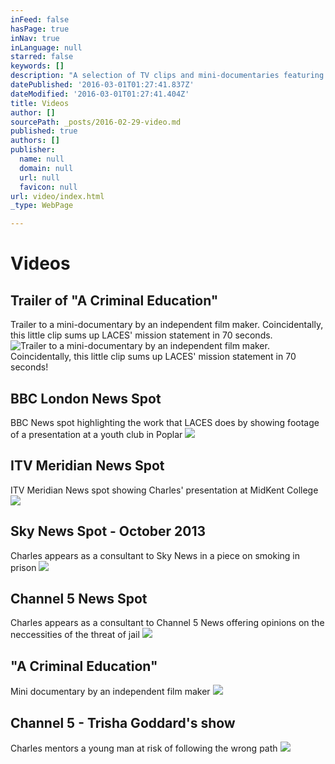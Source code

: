 ```yaml
---
inFeed: false
hasPage: true
inNav: true
inLanguage: null
starred: false
keywords: []
description: "A selection of TV clips and mini-documentaries featuring Charles' work"
datePublished: '2016-03-01T01:27:41.837Z'
dateModified: '2016-03-01T01:27:41.404Z'
title: Videos
author: []
sourcePath: _posts/2016-02-29-video.md
published: true
authors: []
publisher:
  name: null
  domain: null
  url: null
  favicon: null
url: video/index.html
_type: WebPage

---
```

# Videos

## Trailer of "A Criminal Education"

Trailer to a mini-documentary by an independent film maker. Coincidentally, this little clip sums up LACES' mission statement in 70 seconds.
![Trailer to a mini-documentary by an independent film maker. Coincidentally, this little clip sums up LACES' mission statement in 70 seconds!](https://s3-us-west-2.amazonaws.com/the-grid-img/p/30de54ae8bb1500ce5eb2bbaf3f5385ba60a67af.png)

## BBC London News Spot

BBC News spot highlighting the work that LACES does by showing footage of a presentation at a youth club in Poplar
![](https://s3-us-west-2.amazonaws.com/the-grid-img/p/693122ba9a4abd9b5bb34b3664e76f4aa59281c3.png)

## ITV Meridian News Spot

ITV Meridian News spot showing Charles' presentation at MidKent College
![](https://s3-us-west-2.amazonaws.com/the-grid-img/p/1929cacf3f32c8b62ca31c975ceb80a149271576.png)

## Sky News Spot - October 2013

Charles appears as a consultant to Sky News in a piece on smoking in prison
![](https://s3-us-west-2.amazonaws.com/the-grid-img/p/974002cdf97e84cbd58f68bebdddd23b8bdcaa2a.png)

## Channel 5 News Spot

Charles appears as a consultant to Channel 5 News offering opinions on the neccessities of the threat of jail
![](https://s3-us-west-2.amazonaws.com/the-grid-img/p/044be9f78274e81c812d01193d554a040b45ec47.png)

## "A Criminal Education"

Mini documentary by an independent film maker
![](https://s3-us-west-2.amazonaws.com/the-grid-img/p/e9816413c86ff559ad2b787015aa8fa4aa55c6e2.png)

## Channel 5 - Trisha Goddard's show

Charles mentors a young man at risk of following the wrong path
![](https://s3-us-west-2.amazonaws.com/the-grid-img/p/967d6b506e20850f0a80d7564d70272d13714986.png)